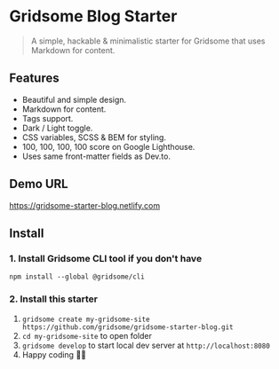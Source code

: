 # Gridsome Blog Starter

> A simple, hackable & minimalistic starter for Gridsome that uses Markdown for content.

## Features

-   Beautiful and simple design.
-   Markdown for content.
-   Tags support.
-   Dark / Light toggle.
-   CSS variables, SCSS & BEM for styling.
-   100, 100, 100, 100 score on Google Lighthouse.
-   Uses same front-matter fields as Dev.to.

## Demo URL

https://gridsome-starter-blog.netlify.com

## Install

### 1. Install Gridsome CLI tool if you don't have

`npm install --global @gridsome/cli`

### 2. Install this starter

1. `gridsome create my-gridsome-site https://github.com/gridsome/gridsome-starter-blog.git`
2. `cd my-gridsome-site` to open folder
3. `gridsome develop` to start local dev server at `http://localhost:8080`
4. Happy coding 🎉🙌
